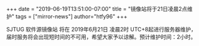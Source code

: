 +++
date = "2019-06-19T13:51:00-07:00"
title = "镜像站将于21日凌晨2点维护"
tags = ["mirror-news"]
author="htfy96"
+++

SJTUG 软件源镜像站 将在 2019年6月21日 凌晨2时 UTC+8起进行服务器维护，届时服务将会出现短时间的不可用，希望大家予以谅解。预计维护时间：2小时。
